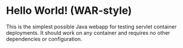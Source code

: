 Hello World! (WAR-style)
===============
This is the simplest possible Java webapp for testing servlet container deployments.  It should work on any container and requires no other dependencies or configuration.

